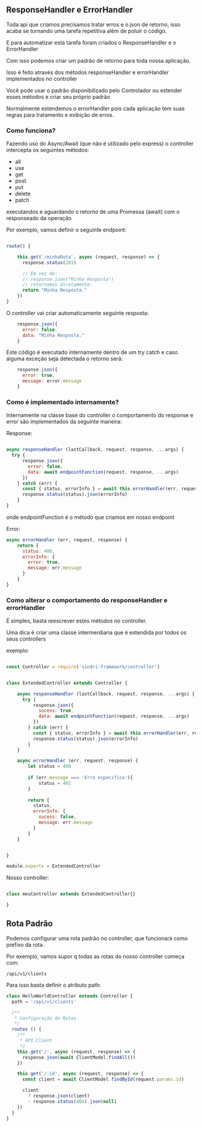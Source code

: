 

## ResponseHandler e ErrorHandler

Toda api que criamos precisamos tratar erros e o json de retorno, isso acaba se tornando uma tarefa repetitiva além de 
poluir o código.

E para automatizar esta tarefa foram criados o ResponseHandler e o ErrorHandler

Com isso podemos criar um padrão de retorno para toda nossa aplicação.

Isso é feito através dos métodos responseHandler e errorHandler implementados no controller

Você pode usar o padrão disponibilizado pelo Controlador ou estender esses métodos e criar seu próprio padrão

Normalmente estendemos o errorHandler pois cada aplicação tem suas regras para tratamento e exibição de erros.

### Como funciona?

Fazendo uso do Async/Await (que não é utilizado pelo express) o controller intercepta os seguintes métodos:

* all
* use
* get
* post
* put
* delete
* patch

executandos e aguardando o retorno de uma Promessa (await) com o responseado da operação

Por exemplo, vamos definir o seguinte endpoint:

```javascript

route() {

    this.get(`/minhaRota`, async (request, response) => {
      response.status(201)

      // Em vez de:
      // response.json("Minha Resposta")
      // retornamos diretamente:
      return "Minha Resposta."
    })
}

```

O controller vai criar automaticamente seguinte resposta:

```javascript
    response.json({
      error: false,
      data: "Minha Resposta."
    }
```

Este código é executado internamente dentro de um try catch e caso alguma exceção seja detectada o retorno será:

```javascript
    response.json({
      error: true,
      message: error.message
    }
```

### Como é implementado internamente?

Internamente na classe base do controller o comportamento do response e error são implementados da seguinte maneira:


Response:
```javascript

async responseHandler (lastCallback, request, response, ...args) {
  try {
      response.json({
        error: false,
        data: await endpointFunction(request, response, ...args)
      })
    } catch (err) {
      const { status, errorInfo } = await this.errorHandler(err, request, response)
      response.status(status).json(errorInfo)
    }
}
```

onde endpointFunction é o método que criamos em nosso endpoint

Error:
```javascript
async errorHandler (err, request, response) {
    return {
      status: 400,
      errorInfo: {
        error: true,
        message: err.message
      }
    }
}
```

### Como alterar o comportamento do responseHandler e errorHandler

É simples, basta reescrever estes métodos no controller.

Uma dica é criar uma classe intermerdiaria que é estendida por todos os seus controllers

exemplo:

```javascript

const Controller = require('sindri-framework/controller')


class ExtendedController extends Controller {

    async responseHandler (lastCallback, request, response, ...args) {
      try {
          response.json({
            sucess: true,
            data: await endpointFunction(request, response, ...args)
          })
        } catch (err) {
          const { status, errorInfo } = await this.errorHandler(err, request, response)
          response.status(status).json(errorInfo)
        }
    }

    async errorHandler (err, request, response) {
        let status = 400
    
        if (err.message === 'Erro especifico'){
            status = 401
        }
    
        return {
          status,
          errorInfo: {
            sucess: false,
            message: err.message
          }
        }
    }


}

module.exports = ExtendedController

```

Nosso controller:
```javascript

class meuController extends ExtendedController{}

}

```

## Rota Padrão

Podemos configurar uma rota padrão no controller, que funcionará como prefixo da rota.

Por exemplo, vamos supor q todas as rotas do nosso controller começa com:

    /api/v1/clients

Para isso basta definir o atributo path:

```javascript
class HelloWorldController extends Controller {
  path = '/api/v1/clients'  

  /**
   * Configuração de Rotas
   */
  routes () {
    /**
     * API Client
     */
    this.get('/', async (request, response) => {
      response.json(await ClientModel.findAll())
    })

    this.get('/:id', async (request, response) => {
      const client = await ClientModel.findById(request.params.id)

      client
        ? response.json(client)
        : response.status(404).json(null)
    })
  }
}

```
